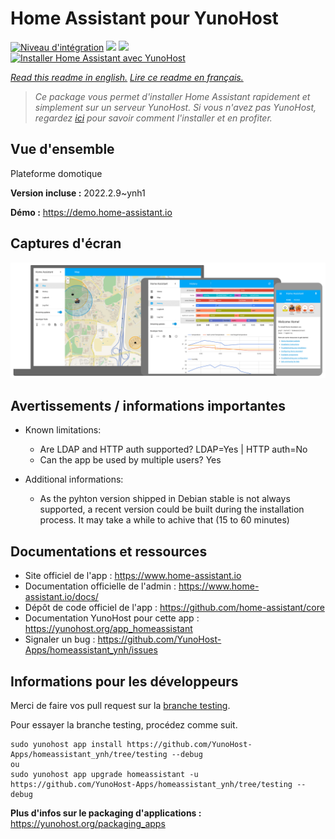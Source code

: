 # Home Assistant pour YunoHost

[![Niveau d'intégration](https://dash.yunohost.org/integration/homeassistant.svg)](https://dash.yunohost.org/appci/app/homeassistant) ![](https://ci-apps.yunohost.org/ci/badges/homeassistant.status.svg) ![](https://ci-apps.yunohost.org/ci/badges/homeassistant.maintain.svg)  
[![Installer Home Assistant avec YunoHost](https://install-app.yunohost.org/install-with-yunohost.svg)](https://install-app.yunohost.org/?app=homeassistant)

*[Read this readme in english.](./README.md)*
*[Lire ce readme en français.](./README_fr.md)*

> *Ce package vous permet d'installer Home Assistant rapidement et simplement sur un serveur YunoHost.
Si vous n'avez pas YunoHost, regardez [ici](https://yunohost.org/#/install) pour savoir comment l'installer et en profiter.*

## Vue d'ensemble

Plateforme domotique

**Version incluse :** 2022.2.9~ynh1

**Démo :** https://demo.home-assistant.io

## Captures d'écran

![](./doc/screenshots/screenshot1)

## Avertissements / informations importantes

* Known limitations:
    * Are LDAP and HTTP auth supported? LDAP=Yes | HTTP auth=No
    * Can the app be used by multiple users? Yes


* Additional informations:
    * As the pyhton version shipped in Debian stable is not always supported, a recent version could be built during the installation process. It may take a while to achive that (15 to 60 minutes)

## Documentations et ressources

* Site officiel de l'app : https://www.home-assistant.io
* Documentation officielle de l'admin : https://www.home-assistant.io/docs/
* Dépôt de code officiel de l'app : https://github.com/home-assistant/core
* Documentation YunoHost pour cette app : https://yunohost.org/app_homeassistant
* Signaler un bug : https://github.com/YunoHost-Apps/homeassistant_ynh/issues

## Informations pour les développeurs

Merci de faire vos pull request sur la [branche testing](https://github.com/YunoHost-Apps/homeassistant_ynh/tree/testing).

Pour essayer la branche testing, procédez comme suit.
```
sudo yunohost app install https://github.com/YunoHost-Apps/homeassistant_ynh/tree/testing --debug
ou
sudo yunohost app upgrade homeassistant -u https://github.com/YunoHost-Apps/homeassistant_ynh/tree/testing --debug
```

**Plus d'infos sur le packaging d'applications :** https://yunohost.org/packaging_apps